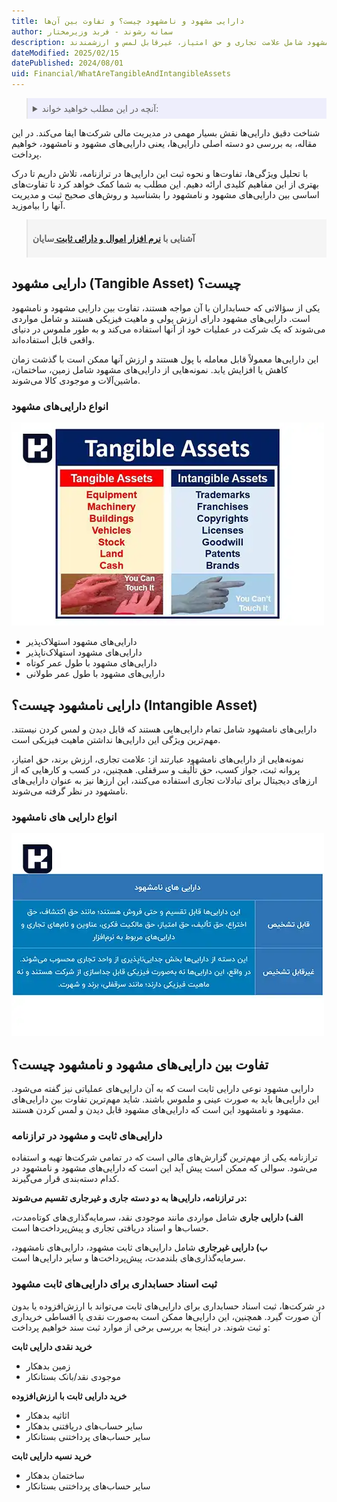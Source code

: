 ```yaml
---
title: دارایی مشهود و نامشهود چیست؟ و تفاوت‌ بین آن‌ها
author: سمانه رشوند - فربد وزیرمختار
description: تفاوت دارایی‌های مشهود و نامشهود در ماهیت فیزیکی آنهاست؛ دارایی‌های مشهود مانند زمین و ماشین‌آلات فیزیکی و قابل لمس هستند، در حالی که دارایی‌های نامشهود شامل علامت تجاری و حق امتیاز، غیرقابل لمس و ارزشمندند.
dateModified: 2025/02/15
datePublished: 2024/08/01
uid: Financial/WhatAreTangibleAndIntangibleAssets
---
```


<blockquote style="background-color:#eeeefc; padding:0.5rem">
<details>
  <summary>آنچه در این مطلب خواهید خواند:</summary>
  <ul>
    <li>دارایی مشهود (Tangible Asset) چیست؟</li>
     <li>انواع دارایی‌های مشهود</li>
     <li>دارایی نامشهود چیست؟ (Intangible Asset)</li>
     <li>تفاوت بین دارایی‌های مشهود و نامشهود چیست؟</li>
     <li>دارایی‌های ثابت و مشهود در ترازنامه</li>
     <li>ثبت اسناد حسابداری برای دارایی‌های ثابت مشهود</li>
  </ul>
</details>
</blockquote>

شناخت دقیق دارایی‌ها نقش بسیار مهمی در مدیریت مالی شرکت‌ها ایفا می‌کند. در این مقاله، به بررسی دو دسته اصلی دارایی‌ها، یعنی دارایی‌های مشهود و نامشهود، خواهیم پرداخت. 

با تحلیل ویژگی‌ها، تفاوت‌ها و نحوه ثبت این دارایی‌ها در ترازنامه، تلاش داریم تا درک بهتری از این مفاهیم کلیدی ارائه دهیم. این مطلب به شما کمک خواهد کرد تا تفاوت‌های اساسی بین دارایی‌های مشهود و نامشهود را بشناسید و روش‌های صحیح ثبت و مدیریت آنها را بیاموزید.

<blockquote style="background-color:#f5f5f5; padding:0.5rem">
<p><strong>آشنایی با <a href="https://www.hooshkar.com/Software/Sayan/Module/Assets" target="_blank">نرم افزار اموال و دارائی ثابت
</a> سایان</strong></p></blockquote>


## دارایی مشهود (Tangible Asset) چیست؟
یکی از سؤالاتی که حسابداران با آن مواجه هستند، تفاوت بین دارایی مشهود و نامشهود است. دارایی‌های مشهود دارای ارزش پولی و ماهیت فیزیکی هستند و شامل مواردی می‌شوند که یک شرکت در عملیات خود از آنها استفاده می‌کند و به طور ملموس در دنیای واقعی قابل استفاده‌اند.

 این دارایی‌ها معمولاً قابل معامله با پول هستند و ارزش آنها ممکن است با گذشت زمان کاهش یا افزایش یابد. نمونه‌هایی از دارایی‌های مشهود شامل زمین، ساختمان، ماشین‌آلات و موجودی کالا می‌شوند.
   
### انواع دارایی‌های مشهود

![انواع دارایی های مشهود و نامشهود](./Images/TypesOfTangibleAndIntangibleAssets.webp)

- دارایی‌های مشهود استهلاک‌پذیر
- دارایی‌های مشهود استهلاک‌ناپذیر
- دارایی‌های مشهود با طول عمر کوتاه
- دارایی‌های مشهود با طول عمر طولانی

## دارایی نامشهود چیست؟ (Intangible Asset)
دارایی‌های نامشهود شامل تمام دارایی‌هایی هستند که قابل دیدن و لمس کردن نیستند. مهم‌ترین ویژگی این دارایی‌ها نداشتن ماهیت فیزیکی است. 

نمونه‌هایی از دارایی‌های نامشهود عبارتند از: علامت تجاری، ارزش برند، حق امتیاز، پروانه ثبت، جواز کسب، حق تألیف و سرقفلی. همچنین، در کسب و کارهایی که از ارزهای دیجیتال برای تبادلات تجاری استفاده می‌کنند، این ارزها نیز به عنوان دارایی‌های نامشهود در نظر گرفته می‌شوند.

### انواع دارایی های نامشهود

![انواع دارایی های نامشهود](./Images/TypesOfIntangibleAssets.webp)

## تفاوت بین دارایی‌های مشهود و نامشهود چیست؟
دارایی مشهود نوعی دارایی ثابت است که به آن دارایی‌های عملیاتی نیز گفته می‌شود. این دارایی‌ها باید به صورت عینی و ملموس باشند. شاید مهم‌ترین تفاوت بین دارایی‌های مشهود و نامشهود این است که دارایی‌های مشهود قابل دیدن و لمس کردن هستند.

### دارایی‌های ثابت و مشهود در ترازنامه

ترازنامه یکی از مهم‌ترین گزارش‌های مالی است که در تمامی شرکت‌ها تهیه و استفاده می‌شود. سوالی که ممکن است پیش آید این است که دارایی‌های مشهود و نامشهود در کدام دسته‌بندی قرار می‌گیرند. 

**در ترازنامه، دارایی‌ها به دو دسته جاری و غیرجاری تقسیم می‌شوند:**

**الف) دارایی جاری** شامل مواردی مانند موجودی نقد، سرمایه‌گذاری‌های کوتاه‌مدت، حساب‌ها و اسناد دریافتی تجاری و پیش‌پرداخت‌ها است.

**ب) دارایی‌ غیرجاری** شامل دارایی‌های ثابت مشهود، دارایی‌های نامشهود، سرمایه‌گذاری‌های بلندمدت، پیش‌پرداخت‌ها و سایر دارایی‌ها است.

### ثبت اسناد حسابداری برای دارایی‌های ثابت مشهود

در شرکت‌ها، ثبت اسناد حسابداری برای دارایی‌های ثابت می‌تواند با ارزش‌افزوده یا بدون آن صورت گیرد. همچنین، این دارایی‌ها ممکن است به‌صورت نقدی یا اقساطی خریداری و ثبت شوند. در اینجا به بررسی برخی از موارد ثبت سند خواهیم پرداخت:

**خرید نقدی دارایی ثابت**
   - زمین بدهکار
   - موجودی نقد/بانک بستانکار

**خرید دارایی ثابت با ارزش‌افزوده**
   - اثاثیه بدهکار
   - سایر حساب‌های دریافتنی بدهکار
   - سایر حساب‌های پرداختنی بستانکار

**خرید نسیه دارایی ثابت**
   - ساختمان بدهکار
   - سایر حساب‌های پرداختنی بستانکار